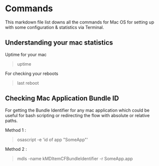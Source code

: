 # Commands

This markdown file list downs all the commands for Mac OS for setting up with some configuration & statistics via Terminal.

## 

## Understanding your mac statistics

Uptime for your mac

> uptime

For checking your reboots

> last reboot

## Checking Mac Application Bundle ID

For getting the Bundle Identifier for any mac application which could be useful for bash scripting or redirecting the flow with absolute or relative paths.

Method 1 :

> osascript -e 'id of app "SomeApp"'

Method 2 :

> mdls -name kMDItemCFBundleIdentifier -r SomeApp.app

## 

